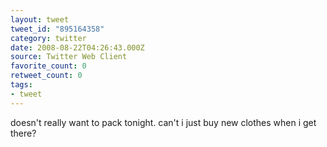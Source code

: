 ```yaml
---
layout: tweet
tweet_id: "895164358"
category: twitter
date: 2008-08-22T04:26:43.000Z
source: Twitter Web Client
favorite_count: 0
retweet_count: 0
tags:
- tweet
---
```


doesn't really want to pack tonight. can't i just buy new clothes when i get there?
